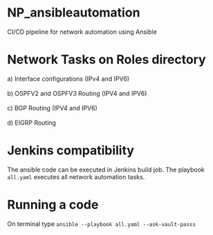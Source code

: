 # NP_ansibleautomation
CI/CD pipeline for network automation using Ansible

# Network Tasks on Roles directory
a) Interface configurations (IPv4 and IPV6) <br />
<br />
b) OSPFV2 and OSPFV3 Routing (IPV4 and IPV6) <br /><br />
c) BGP Routing (IPV4 and IPV6) <br /> <br />
d) EIGRP Routing <br />

# Jenkins compatibility
The ansible code can be executed in Jenkins build job. The playbook  `all.yaml` executes all network automation tasks.

# Running a code
On terminal type
`ansible --playbook all.yaml --ask-vault-passs` 

